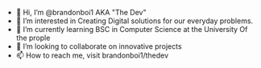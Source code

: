 - 👋 Hi, I’m @brandonboi1 AKA "The Dev"
- 👀 I’m interested in Creating Digital solutions for our everyday problems.
- 🌱 I’m currently learning BSC in Computer Science at the University Of the prople
- 💞️ I’m looking to collaborate on innovative projects
- 📫 How to reach me,  visit brandonboi1/thedev

<!---
brandonboi1/brandonboi1 is a ✨ special ✨ repository because its `README.md` (this file) appears on your GitHub profile.
You can click the Preview link to take a look at your changes.
--->
